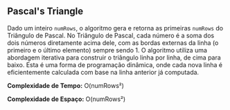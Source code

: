 ## Pascal's Triangle

Dado um inteiro `numRows`, o algoritmo gera e retorna as primeiras `numRows` do Triângulo de Pascal. No Triângulo de Pascal, cada número é a soma dos dois números diretamente acima dele, com as bordas externas da linha (o primeiro e o último elemento) sempre sendo 1. O algoritmo utiliza uma abordagem iterativa para construir o triângulo linha por linha, de cima para baixo. Esta é uma forma de programação dinâmica, onde cada nova linha é eficientemente calculada com base na linha anterior já computada.

**Complexidade de Tempo:** O(numRows²)

**Complexidade de Espaço:** O(numRows²)
